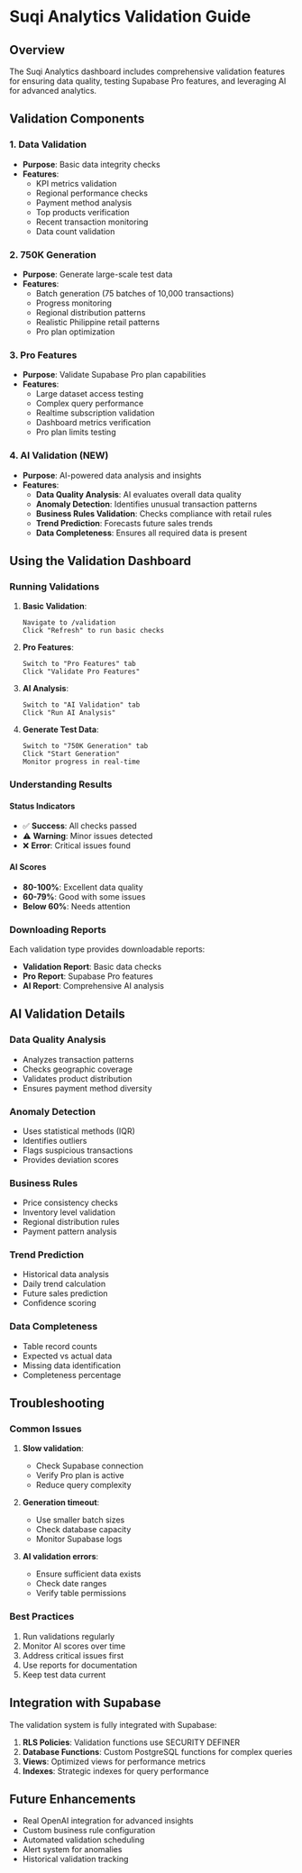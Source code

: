 # Suqi Analytics Validation Guide

## Overview

The Suqi Analytics dashboard includes comprehensive validation features for ensuring data quality, testing Supabase Pro features, and leveraging AI for advanced analytics.

## Validation Components

### 1. Data Validation
- **Purpose**: Basic data integrity checks
- **Features**:
  - KPI metrics validation
  - Regional performance checks
  - Payment method analysis
  - Top products verification
  - Recent transaction monitoring
  - Data count validation

### 2. 750K Generation
- **Purpose**: Generate large-scale test data
- **Features**:
  - Batch generation (75 batches of 10,000 transactions)
  - Progress monitoring
  - Regional distribution patterns
  - Realistic Philippine retail patterns
  - Pro plan optimization

### 3. Pro Features
- **Purpose**: Validate Supabase Pro plan capabilities
- **Features**:
  - Large dataset access testing
  - Complex query performance
  - Realtime subscription validation
  - Dashboard metrics verification
  - Pro plan limits testing

### 4. AI Validation (NEW)
- **Purpose**: AI-powered data analysis and insights
- **Features**:
  - **Data Quality Analysis**: AI evaluates overall data quality
  - **Anomaly Detection**: Identifies unusual transaction patterns
  - **Business Rules Validation**: Checks compliance with retail rules
  - **Trend Prediction**: Forecasts future sales trends
  - **Data Completeness**: Ensures all required data is present

## Using the Validation Dashboard

### Running Validations

1. **Basic Validation**:
   ```
   Navigate to /validation
   Click "Refresh" to run basic checks
   ```

2. **Pro Features**:
   ```
   Switch to "Pro Features" tab
   Click "Validate Pro Features"
   ```

3. **AI Analysis**:
   ```
   Switch to "AI Validation" tab
   Click "Run AI Analysis"
   ```

4. **Generate Test Data**:
   ```
   Switch to "750K Generation" tab
   Click "Start Generation"
   Monitor progress in real-time
   ```

### Understanding Results

#### Status Indicators
- ✅ **Success**: All checks passed
- ⚠️ **Warning**: Minor issues detected
- ❌ **Error**: Critical issues found

#### AI Scores
- **80-100%**: Excellent data quality
- **60-79%**: Good with some issues
- **Below 60%**: Needs attention

### Downloading Reports

Each validation type provides downloadable reports:
- **Validation Report**: Basic data checks
- **Pro Report**: Supabase Pro features
- **AI Report**: Comprehensive AI analysis

## AI Validation Details

### Data Quality Analysis
- Analyzes transaction patterns
- Checks geographic coverage
- Validates product distribution
- Ensures payment method diversity

### Anomaly Detection
- Uses statistical methods (IQR)
- Identifies outliers
- Flags suspicious transactions
- Provides deviation scores

### Business Rules
- Price consistency checks
- Inventory level validation
- Regional distribution rules
- Payment pattern analysis

### Trend Prediction
- Historical data analysis
- Daily trend calculation
- Future sales prediction
- Confidence scoring

### Data Completeness
- Table record counts
- Expected vs actual data
- Missing data identification
- Completeness percentage

## Troubleshooting

### Common Issues

1. **Slow validation**: 
   - Check Supabase connection
   - Verify Pro plan is active
   - Reduce query complexity

2. **Generation timeout**:
   - Use smaller batch sizes
   - Check database capacity
   - Monitor Supabase logs

3. **AI validation errors**:
   - Ensure sufficient data exists
   - Check date ranges
   - Verify table permissions

### Best Practices

1. Run validations regularly
2. Monitor AI scores over time
3. Address critical issues first
4. Use reports for documentation
5. Keep test data current

## Integration with Supabase

The validation system is fully integrated with Supabase:

1. **RLS Policies**: Validation functions use SECURITY DEFINER
2. **Database Functions**: Custom PostgreSQL functions for complex queries
3. **Views**: Optimized views for performance metrics
4. **Indexes**: Strategic indexes for query performance

## Future Enhancements

- Real OpenAI integration for advanced insights
- Custom business rule configuration
- Automated validation scheduling
- Alert system for anomalies
- Historical validation tracking